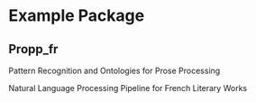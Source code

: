 # Example Package

## Propp_fr

Pattern Recognition and Ontologies for Prose Processing

Natural Language Processing Pipeline for French Literary Works
